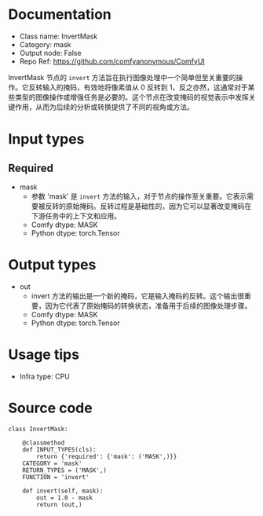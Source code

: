 # Documentation
- Class name: InvertMask
- Category: mask
- Output node: False
- Repo Ref: https://github.com/comfyanonymous/ComfyUI

InvertMask 节点的 `invert` 方法旨在执行图像处理中一个简单但至关重要的操作。它反转输入的掩码，有效地将像素值从 0 反转到 1，反之亦然，这通常对于某些类型的图像操作或增强任务是必要的。这个节点在改变掩码的视觉表示中发挥关键作用，从而为后续的分析或转换提供了不同的视角或方法。

# Input types
## Required
- mask
    - 参数 'mask' 是 `invert` 方法的输入，对于节点的操作至关重要。它表示需要被反转的原始掩码。反转过程是基础性的，因为它可以显著改变掩码在下游任务中的上下文和应用。
    - Comfy dtype: MASK
    - Python dtype: torch.Tensor

# Output types
- out
    - invert 方法的输出是一个新的掩码，它是输入掩码的反转。这个输出很重要，因为它代表了原始掩码的转换状态，准备用于后续的图像处理步骤。
    - Comfy dtype: MASK
    - Python dtype: torch.Tensor

# Usage tips
- Infra type: CPU

# Source code
```
class InvertMask:

    @classmethod
    def INPUT_TYPES(cls):
        return {'required': {'mask': ('MASK',)}}
    CATEGORY = 'mask'
    RETURN_TYPES = ('MASK',)
    FUNCTION = 'invert'

    def invert(self, mask):
        out = 1.0 - mask
        return (out,)
```